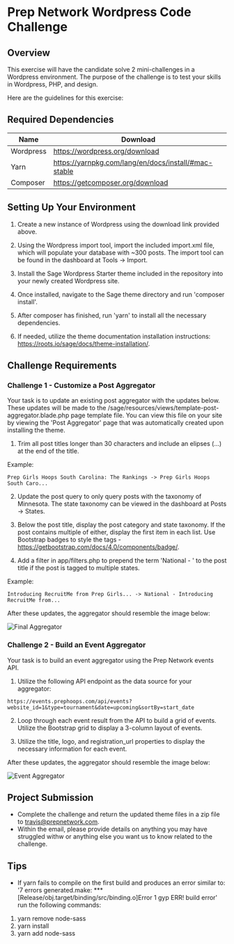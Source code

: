 # Prep Network Wordpress Code Challenge

## Overview

This exercise will have the candidate solve 2 mini-challenges in a Wordpress environment. The purpose of the challenge is to test your skills in Wordpress, PHP, and design.

Here are the guidelines for this exercise:

## Required Dependencies

| Name      | Download                                             |
| --------- | ---------------------------------------------------- |
| Wordpress | https://wordpress.org/download                       |
| Yarn      | https://yarnpkg.com/lang/en/docs/install/#mac-stable |
| Composer  | https://getcomposer.org/download                     |

## Setting Up Your Environment

1. Create a new instance of Wordpress using the download link provided above.

2. Using the Wordpress import tool, import the included import.xml file, which will populate your database with ~300 posts. The import tool can be found in the dashboard at Tools -> Import.

3. Install the Sage Wordpress Starter theme included in the repository into your newly created Wordpress site.

4. Once installed, navigate to the Sage theme directory and run 'composer install'.

5. After composer has finished, run 'yarn' to install all the necessary dependencies.

6. If needed, utilize the theme documentation installation instructions: https://roots.io/sage/docs/theme-installation/.

## Challenge Requirements

### Challenge 1 - Customize a Post Aggregator

Your task is to update an existing post aggregator with the updates below. These updates will be made to the /sage/resources/views/template-post-aggregator.blade.php page template file. You can view this file on your site by viewing the 'Post Aggregator' page that was automatically created upon installing the theme.

1. Trim all post titles longer than 30 characters and include an elipses (...) at the end of the title.

Example: 

```
Prep Girls Hoops South Carolina: The Rankings -> Prep Girls Hoops South Caro...
```

2. Update the post query to only query posts with the taxonomy of Minnesota. The state taxonomy can be viewed in the dashboard at Posts -> States.

3. Below the post title, display the post category and state taxonomy. If the post contains multiple of either, display the first item in each list. Use Bootstrap badges to style the tags - https://getbootstrap.com/docs/4.0/components/badge/.

4. Add a filter in app/filters.php to prepend the term 'National - ' to the post title if the post is tagged to multiple states.

Example: 

```
Introducing RecruitMe from Prep Girls... -> National - Introducing RecruitMe from...
```

After these updates, the aggregator should resemble the image below:

![Final Aggregator](https://www.prepnetwork.com/wp-content/uploads/2022/02/Screen-Shot-2022-02-21-at-10.32.36-PM.png)

### Challenge 2 - Build an Event Aggregator

Your task is to build an event aggregator using the Prep Network events API.

1. Utilize the following API endpoint as the data source for your aggregator: 

```
https://events.prephoops.com/api/events?website_id=1&type=tournament&date=upcoming&sortBy=start_date
```

2. Loop through each event result from the API to build a grid of events. Utilize the Bootstrap grid to display a 3-column layout of events.

3. Utilize the title, logo, and registration_url properties to display the necessary information for each event.

After these updates, the aggregator should resemble the image below:

![Event Aggregator](https://www.prepnetwork.com/wp-content/uploads/2022/02/Screen-Shot-2022-02-22-at-8.47.19-AM.png)

## Project Submission

-   Complete the challenge and return the updated theme files in a zip file to travis@prepnetwork.com.
-   Within the email, please provide details on anything you may have struggled withw or anything else you want us to know related to the challenge.

## Tips
-   If yarn fails to compile on the first build and produces an error similar to: '7 errors generated.make: *** [Release/obj.target/binding/src/binding.o]Error 1 gyp ERR! build error' run the following commands: 
1) yarn remove node-sass 
2) yarn install 
3) yarn add node-sass
